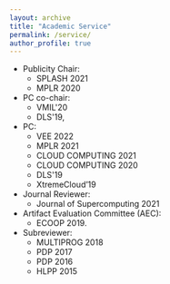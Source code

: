```yaml
---
layout: archive
title: "Academic Service"
permalink: /service/
author_profile: true
---
```


* Publicity Chair: 
  * SPLASH 2021
  * MPLR 2020
* PC co-chair:
  * VMIL'20
  * DLS'19, 
* PC: 
  * VEE 2022
  * MPLR 2021 
  * CLOUD COMPUTING 2021
  * CLOUD COMPUTING 2020
  * DLS'19
  * XtremeCloud’19
* Journal Reviewer:
  * Journal of Supercomputing 2021 
* Artifact Evaluation Committee (AEC): 
  * ECOOP 2019.
* Subreviewer:
  * MULTIPROG 2018
  * PDP 2017
  * PDP 2016
  * HLPP 2015

